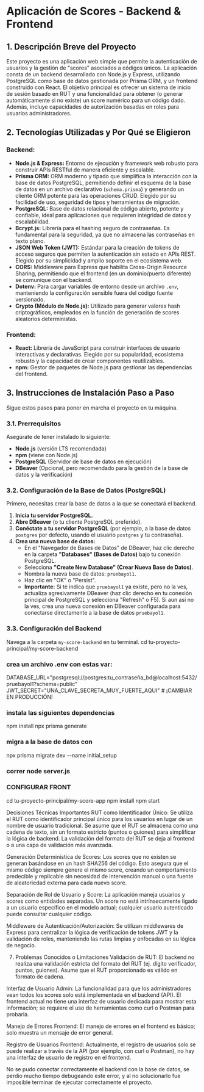 # Aplicación de Scores - Backend & Frontend

## 1. Descripción Breve del Proyecto

Este proyecto es una aplicación web simple que permite la autenticación de usuarios y la gestión de "scores" asociados a códigos únicos. La aplicación consta de un backend desarrollado con Node.js y Express, utilizando PostgreSQL como base de datos gestionada por Prisma ORM, y un frontend construido con React. El objetivo principal es ofrecer un sistema de inicio de sesión basado en RUT y una funcionalidad para obtener (o generar automáticamente si no existe) un score numérico para un código dado. Además, incluye capacidades de autorización basadas en roles para usuarios administradores.

## 2. Tecnologías Utilizadas y Por Qué se Eligieron

### Backend:
* **Node.js & Express:** Entorno de ejecución y framework web robusto para construir APIs RESTful de manera eficiente y escalable.
* **Prisma ORM:** ORM moderno y tipado que simplifica la interacción con la base de datos PostgreSQL, permitiendo definir el esquema de la base de datos en un archivo declarativo (`schema.prisma`) y generando un cliente ORM potente para las operaciones CRUD. Elegido por su facilidad de uso, seguridad de tipos y herramientas de migración.
* **PostgreSQL:** Base de datos relacional de código abierto, potente y confiable, ideal para aplicaciones que requieren integridad de datos y escalabilidad.
* **Bcrypt.js:** Librería para el hashing seguro de contraseñas. Es fundamental para la seguridad, ya que no almacena las contraseñas en texto plano.
* **JSON Web Token (JWT):** Estándar para la creación de tokens de acceso seguros que permiten la autenticación sin estado en APIs REST. Elegido por su simplicidad y amplio soporte en el ecosistema web.
* **CORS:** Middleware para Express que habilita Cross-Origin Resource Sharing, permitiendo que el frontend (en un dominio/puerto diferente) se comunique con el backend.
* **Dotenv:** Para cargar variables de entorno desde un archivo `.env`, manteniendo la configuración sensible fuera del código fuente versionado.
* **Crypto (Módulo de Node.js):** Utilizado para generar valores hash criptográficos, empleados en la función de generación de scores aleatorios deterministas.

### Frontend:
* **React:** Librería de JavaScript para construir interfaces de usuario interactivas y declarativas. Elegido por su popularidad, ecosistema robusto y la capacidad de crear componentes reutilizables.
* **npm:** Gestor de paquetes de Node.js para gestionar las dependencias del frontend.

## 3. Instrucciones de Instalación Paso a Paso

Sigue estos pasos para poner en marcha el proyecto en tu máquina.

### 3.1. Prerrequisitos

Asegúrate de tener instalado lo siguiente:

* **Node.js** (versión LTS recomendada)
* **npm** (viene con Node.js)
* **PostgreSQL** (Servidor de base de datos en ejecución)
* **DBeaver** (Opcional, pero recomendado para la gestión de la base de datos y la verificación)

### 3.2. Configuración de la Base de Datos (PostgreSQL)

Primero, necesitas crear la base de datos a la que se conectará el backend.

1.  **Inicia tu servidor PostgreSQL.**
2.  **Abre DBeaver** (o tu cliente PostgreSQL preferido).
3.  **Conéctate a tu servidor PostgreSQL** (por ejemplo, a la base de datos `postgres` por defecto, usando el usuario `postgres` y tu contraseña).
4.  **Crea una nueva base de datos:**
    * En el "Navegador de Bases de Datos" de DBeaver, haz clic derecho en la carpeta **"Databases" (Bases de Datos)** bajo tu conexión PostgreSQL.
    * Selecciona **"Create New Database" (Crear Nueva Base de Datos)**.
    * Nombra la nueva base de datos: `pruebayol1`.
    * Haz clic en "OK" o "Persist".
    * **Importante:** Si te indica que `pruebayol1` ya existe, pero no la ves, actualiza agresivamente DBeaver (haz clic derecho en tu conexión principal de PostgreSQL y selecciona "Refresh" o F5). Si aun así no la ves, crea una nueva conexión en DBeaver configurada para conectarse directamente a la base de datos `pruebayol1`.

### 3.3. Configuración del Backend

Navega a la carpeta `my-score-backend` en tu terminal.
cd tu-proyecto-principal/my-score-backend

### crea un archivo .env con estas var:
DATABASE_URL="postgresql://postgres:tu_contraseña_bd@localhost:5432/pruebayol1?schema=public"
JWT_SECRET="UNA_CLAVE_SECRETA_MUY_FUERTE_AQUI" # ¡CAMBIAR EN PRODUCCIÓN!

### instala las siguientes dependencias
npm install
npx prisma generate

### migra a la base de datos con
 npx prisma migrate dev --name initial_setup

### correr node server.js

### CONFIGURAR FRONT

cd tu-proyecto-principal/my-score-app
npm install
npm start

Decisiones Técnicas Importantes
RUT como Identificador Único: Se utiliza el RUT como identificador principal único para los usuarios en lugar de un nombre de usuario tradicional. Se asume que el RUT se almacena como una cadena de texto, sin un formato estricto (puntos o guiones) para simplificar la lógica de backend. La validación del formato del RUT se deja al frontend o a una capa de validación más avanzada.

Generación Determinística de Scores: Los scores que no existen se generan basándose en un hash SHA256 del código. Esto asegura que el mismo código siempre genere el mismo score, creando un comportamiento predecible y replicable sin necesidad de intervención manual o una fuente de aleatoriedad externa para cada nuevo score.

Separación de Rol de Usuario y Score: La aplicación maneja usuarios y scores como entidades separadas. Un score no está intrínsecamente ligado a un usuario específico en el modelo actual; cualquier usuario autenticado puede consultar cualquier código.

Middleware de Autenticación/Autorización: Se utilizan middlewares de Express para centralizar la lógica de verificación de tokens JWT y la validación de roles, manteniendo las rutas limpias y enfocadas en su lógica de negocio.

7. Problemas Conocidos o Limitaciones
Validación de RUT: El backend no realiza una validación estricta del formato del RUT (ej. dígito verificador, puntos, guiones). Asume que el RUT proporcionado es válido en formato de cadena.

Interfaz de Usuario Admin: La funcionalidad para que los administradores vean todos los scores solo está implementada en el backend (API). El frontend actual no tiene una interfaz de usuario dedicada para mostrar esta información; se requiere el uso de herramientas como curl o Postman para probarla.

Manejo de Errores Frontend: El manejo de errores en el frontend es básico; solo muestra un mensaje de error general.

Registro de Usuarios Frontend: Actualmente, el registro de usuarios solo se puede realizar a través de la API (por ejemplo, con curl o Postman), no hay una interfaz de usuario de registro en el frontend.

No se pudo conectar correctamente el backend con la base de datos, se perdio mucho tiempo debugeando este error, y al no solucionarlo fue imposible terminar de ejecutar correctamente el proyecto.
